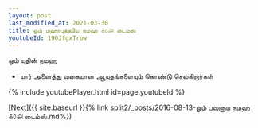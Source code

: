 ```yaml
---
layout: post
last_modified_at: 2021-03-30
title: ஓம் மஹாபுத்தயே நமஹ ௧௦௮ டைம்ஸ்
youtubeId: 190JfgxTrow
---
```

 
 
 ஓம் யுதின் நமஹ  
 
 -  யார் அனைத்து வகையான ஆயுதங்களையும் கொண்டு செல்கிறார்கள் 
 
  
 
  
 
 
 
 
 
 


{% include youtubePlayer.html id=page.youtubeId %}
 
[Next]({{ site.baseurl }}{% link  split2/_posts/2016-08-13-ஓம் பவனாய நமஹ ௧௦௮ டைம்ஸ்.md%})
 
